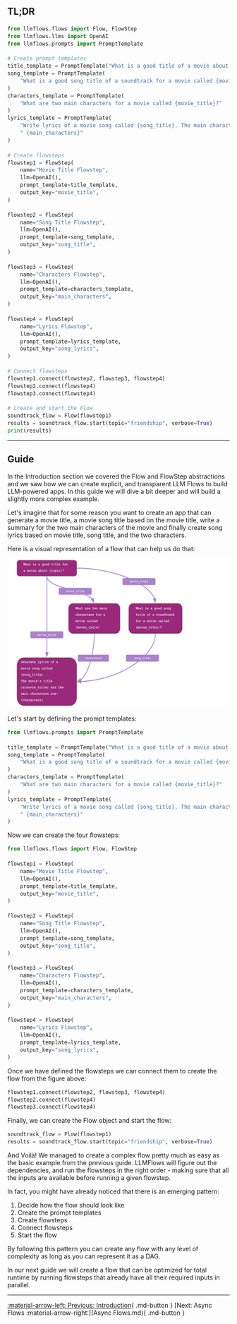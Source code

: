 ## TL;DR

```python
from llmflows.flows import Flow, FlowStep
from llmflows.llms import OpenAI
from llmflows.prompts import PromptTemplate

# Create prompt templates
title_template = PromptTemplate("What is a good title of a movie about {topic}?")
song_template = PromptTemplate(
    "What is a good song title of a soundtrack for a movie called {movie_title}?"
)
characters_template = PromptTemplate(
    "What are two main characters for a movie called {movie_title}?"
)
lyrics_template = PromptTemplate(
    "Write lyrics of a movie song called {song_title}. The main characters are"
    " {main_characters}"
)

# Create flowsteps
flowstep1 = FlowStep(
    name="Movie Title Flowstep",
    llm=OpenAI(),
    prompt_template=title_template,
    output_key="movie_title",
)

flowstep2 = FlowStep(
    name="Song Title Flowstep",
    llm=OpenAI(),
    prompt_template=song_template,
    output_key="song_title",
)

flowstep3 = FlowStep(
    name="Characters Flowstep",
    llm=OpenAI(),
    prompt_template=characters_template,
    output_key="main_characters",
)

flowstep4 = FlowStep(
    name="Lyrics Flowstep",
    llm=OpenAI(),
    prompt_template=lyrics_template,
    output_key="song_lyrics",
)

# Connect flowsteps
flowstep1.connect(flowstep2, flowstep3, flowstep4)
flowstep2.connect(flowstep4)
flowstep3.connect(flowstep4)

# Create and start the Flow
soundtrack_flow = Flow(flowstep1)
results = soundtrack_flow.start(topic="friendship", verbose=True)
print(results)

```
***
## Guide
In the Introduction section we covered the Flow and FlowStep abstractions and we saw 
how we can create explicit, and transparent LLM Flows to build LLM-powered apps. In 
this guide we will dive a bit deeper and will build a slightly more complex example.

Let's imagine that for some reason you want to create an app that can generate a movie 
title, a movie song title based on the movie title, write a summary for the two main 
characters of the movie and finally create song lyrics based on movie title, song 
title, and the two characters.

Here is a visual representation of a flow that can help us do that:

![Screenshot](assets/complex_flow.png)

Let's start by defining the prompt templates:

```python
from llmflows.prompts import PromptTemplate

title_template = PromptTemplate("What is a good title of a movie about {topic}?")
song_template = PromptTemplate(
    "What is a good song title of a soundtrack for a movie called {movie_title}?"
)
characters_template = PromptTemplate(
    "What are two main characters for a movie called {movie_title}?"
)
lyrics_template = PromptTemplate(
    "Write lyrics of a movie song called {song_title}. The main characters are"
    " {main_characters}"
)
```

Now we can create the four flowsteps:
```python
from llmflows.flows import Flow, FlowStep

flowstep1 = FlowStep(
    name="Movie Title Flowstep",
    llm=OpenAI(),
    prompt_template=title_template,
    output_key="movie_title",
)

flowstep2 = FlowStep(
    name="Song Title Flowstep",
    llm=OpenAI(),
    prompt_template=song_template,
    output_key="song_title",
)

flowstep3 = FlowStep(
    name="Characters Flowstep",
    llm=OpenAI(),
    prompt_template=characters_template,
    output_key="main_characters",
)

flowstep4 = FlowStep(
    name="Lyrics Flowstep",
    llm=OpenAI(),
    prompt_template=lyrics_template,
    output_key="song_lyrics",
)

```

Once we have defined the flowsteps we can connect them to create the flow from the 
figure above:
```python
flowstep1.connect(flowstep2, flowstep3, flowstep4)
flowstep2.connect(flowstep4)
flowstep3.connect(flowstep4)
```

Finally, we can create the Flow object and start the flow:

```python
soundtrack_flow = Flow(flowstep1)
results = soundtrack_flow.start(topic="friendship", verbose=True)
```

And Voilà! We managed to create a complex flow pretty much as easy as the basic example 
from the previous guide. 
LLMFlows will figure out the dependencies, and run the flowsteps in the right order - 
making sure that all the inputs are available before running a given flowstep. 

In fact, you might have already noticed that there is an emerging pattern:

1. Decide how the flow should look like
2. Create the prompt templates
3. Create flowsteps
4. Connect flowsteps
5. Start the flow

By following this pattern you can create any flow with any level of complexity as long 
as you can represent it as a DAG.

In our next guide we will create a flow that can be optimized for total runtime by 
running flowsteps that already have all their required inputs in parallel.

***
[:material-arrow-left: Previous: Introduction](Introduction.md){ .md-button }
[Next: Async Flows :material-arrow-right:](Async Flows.md){ .md-button }
